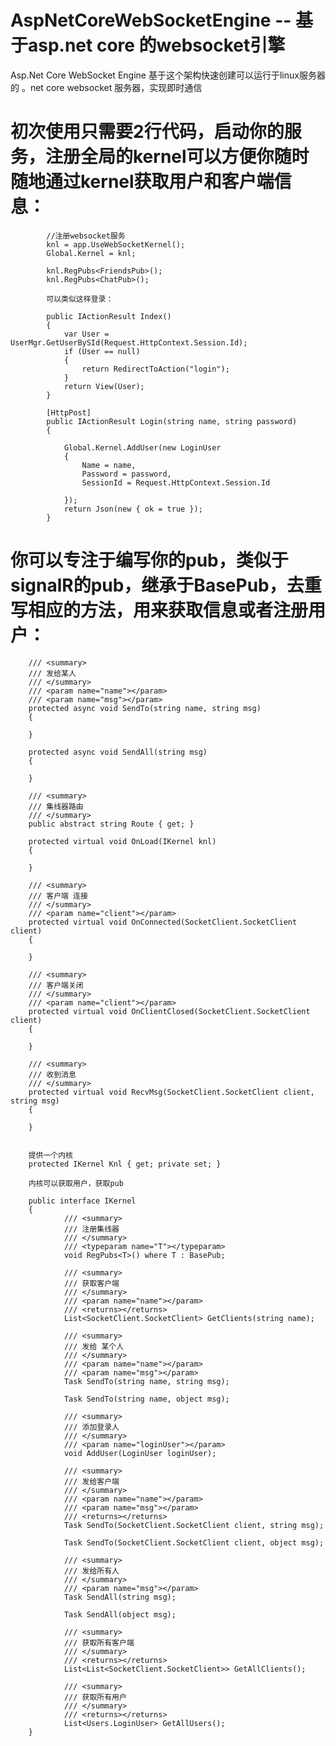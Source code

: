 # AspNetCoreWebSocketEngine -- 基于asp.net core 的websocket引擎 
Asp.Net Core WebSocket Engine
基于这个架构快速创建可以运行于linux服务器的 。net core websocket 服务器，实现即时通信

# 初次使用只需要2行代码，启动你的服务，注册全局的kernel可以方便你随时随地通过kernel获取用户和客户端信息：
            //注册websocket服务
            knl = app.UseWebSocketKernel();
            Global.Kernel = knl;

            knl.RegPubs<FriendsPub>();
            knl.RegPubs<ChatPub>();

            可以类似这样登录：

            public IActionResult Index()
            {
                var User = UserMgr.GetUserBySId(Request.HttpContext.Session.Id);
                if (User == null)
                {
                    return RedirectToAction("login");
                }
                return View(User);
            }

            [HttpPost]
            public IActionResult Login(string name, string password)
            {

                Global.Kernel.AddUser(new LoginUser
                {
                    Name = name,
                    Password = password,
                    SessionId = Request.HttpContext.Session.Id

                });
                return Json(new { ok = true });
            }


# 你可以专注于编写你的pub，类似于signalR的pub，继承于BasePub，去重写相应的方法，用来获取信息或者注册用户：
        
        
        
        
        /// <summary>
        /// 发给某人
        /// </summary>
        /// <param name="name"></param>
        /// <param name="msg"></param>
        protected async void SendTo(string name, string msg)
        {
            
        }

        protected async void SendAll(string msg)
        {
            
        }

        /// <summary>
        /// 集线器路由
        /// </summary>
        public abstract string Route { get; }

        protected virtual void OnLoad(IKernel knl)
        {

        }

        /// <summary>
        /// 客户端 连接
        /// </summary>
        /// <param name="client"></param>
        protected virtual void OnConnected(SocketClient.SocketClient client)
        {

        }

        /// <summary>
        /// 客户端关闭
        /// </summary>
        /// <param name="client"></param>
        protected virtual void OnClientClosed(SocketClient.SocketClient client)
        {

        }

        /// <summary>
        /// 收到消息
        /// </summary>
        protected virtual void RecvMsg(SocketClient.SocketClient client, string msg)
        {

        }


        提供一个内核
        protected IKernel Knl { get; private set; }

        内核可以获取用户，获取pub

        public interface IKernel
        {
                /// <summary>
                /// 注册集线器
                /// </summary>
                /// <typeparam name="T"></typeparam>
                void RegPubs<T>() where T : BasePub;

                /// <summary>
                /// 获取客户端
                /// </summary>
                /// <param name="name"></param>
                /// <returns></returns>
                List<SocketClient.SocketClient> GetClients(string name);

                /// <summary>
                /// 发给 某个人
                /// </summary>
                /// <param name="name"></param>
                /// <param name="msg"></param>
                Task SendTo(string name, string msg);

                Task SendTo(string name, object msg);

                /// <summary>
                /// 添加登录人
                /// </summary>
                /// <param name="loginUser"></param>
                void AddUser(LoginUser loginUser);

                /// <summary>
                /// 发给客户端
                /// </summary>
                /// <param name="name"></param>
                /// <param name="msg"></param>
                /// <returns></returns>
                Task SendTo(SocketClient.SocketClient client, string msg);

                Task SendTo(SocketClient.SocketClient client, object msg);

                /// <summary>
                /// 发给所有人
                /// </summary>
                /// <param name="msg"></param>
                Task SendAll(string msg);

                Task SendAll(object msg);

                /// <summary>
                /// 获取所有客户端
                /// </summary>
                /// <returns></returns>
                List<List<SocketClient.SocketClient>> GetAllClients();

                /// <summary>
                /// 获取所有用户
                /// </summary>
                /// <returns></returns>
                List<Users.LoginUser> GetAllUsers();
        }